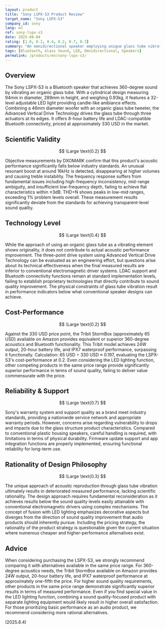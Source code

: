 ```yaml
---
layout: product
title: "Sony LSPX-S3 Product Review"
target_name: "Sony LSPX-S3"
company_id: sony
lang: en
ref: sony-lspx-s3
date: 2025-08-04
rating: [1.8, 0.2, 0.4, 0.2, 0.7, 0.3]
summary: "An omnidirectional speaker employing unique glass tube vibration technology, but measured performance falls significantly short of expectations, with numerous alternatives offering equivalent functionality at lower prices."
tags: [Bluetooth, Glass Sound, LED, Omnidirectional, Speakers]
permalink: /products/en/sony-lspx-s3/
---
```

## Overview

The Sony LSPX-S3 is a Bluetooth speaker that achieves 360-degree sound by vibrating an organic glass tube. With a cylindrical design measuring 94mm in diameter, 289mm in height, and weighing 0.93kg, it features a 32-level adjustable LED light providing candle-like ambiance effects. Combining a 46mm diameter woofer with an organic glass tube tweeter, the Advanced Vertical Drive Technology drives the glass tube through three actuators at its edges. It offers 8-hour battery life and LDAC-compatible Bluetooth connectivity, priced at approximately 330 USD in the market.

## Scientific Validity

$$ \Large \text{0.2} $$

Objective measurements by DXOMARK confirm that this product's acoustic performance significantly falls below industry standards. An unusual resonant boost at around 16kHz is detected, disappearing at higher volumes and causing treble instability. The frequency response suffers from fundamental issues including high-frequency inconsistency, mid-range ambiguity, and insufficient low-frequency depth, failing to achieve flat characteristics within ±3dB. THD+N shows peaks in low-mid ranges, exceeding 1% problem levels overall. These measurement results significantly deviate from the standards for achieving transparent-level sound quality.

## Technology Level

$$ \Large \text{0.4} $$

While the approach of using an organic glass tube as a vibrating element shows originality, it does not contribute to actual acoustic performance improvement. The three-point drive system using Advanced Vertical Drive Technology can be evaluated as an engineering effort, but questions arise about its technical effectiveness when the final measured results are inferior to conventional electromagnetic driver systems. LDAC support and Bluetooth connectivity functions remain at standard implementation levels, failing to establish proprietary technologies that directly contribute to sound quality improvement. The physical constraints of glass tube vibration result in performance indicators below what conventional speaker designs can achieve.

## Cost-Performance

$$ \Large \text{0.2} $$

Against the 330 USD price point, the Tribit StormBox (approximately 65 USD) available on Amazon provides equivalent or superior 360-degree acoustics and Bluetooth functionality. This Tribit model achieves 24W output, 20-hour battery life, and IPX7 waterproof performance, surpassing it functionally. Calculation: 65 USD ÷ 330 USD ≈ 0.197, evaluating the LSPX-S3's cost-performance at 0.2. Even considering the LED lighting function, other competing products in the same price range provide significantly superior performance in terms of sound quality, failing to deliver value commensurate with the price.

## Reliability & Support

$$ \Large \text{0.7} $$

Sony's warranty system and support quality as a brand meet industry standards, providing a nationwide service network and appropriate warranty periods. However, concerns arise regarding vulnerability to drops and impacts due to the glass structure product characteristics. Compared to conventional plastic housing speakers, careful handling is required, with limitations in terms of physical durability. Firmware update support and app integration functions are properly implemented, ensuring functional reliability for long-term use.

## Rationality of Design Philosophy

$$ \Large \text{0.3} $$

The unique approach of acoustic reproduction through glass tube vibration ultimately results in deteriorated measured performance, lacking scientific rationality. The design approach requires fundamental reconsideration as it achieves results below the sound quality levels easily attainable with conventional electromagnetic drivers using complex mechanisms. The concept of fusion with LED lighting emphasizes decorative aspects but diverges from the direction of sound quality improvement that audio products should inherently pursue. Including the pricing strategy, the rationality of the product strategy is questionable given the current situation where numerous cheaper and higher-performance alternatives exist.

## Advice

When considering purchasing the LSPX-S3, we strongly recommend comparing it with alternatives available in the same price range. For 360-degree acoustics needs, the Tribit StormBox available on Amazon provides 24W output, 20-hour battery life, and IPX7 waterproof performance at approximately one-fifth the price. For higher sound quality requirements, other products in the same price range demonstrate significantly superior results in terms of measured performance. Even if you find special value in the LED lighting function, combining a sound quality-focused product with separate lighting equipment would likely result in higher overall satisfaction. For those prioritizing basic performance as an audio product, we recommend considering more rational alternatives.

(2025.8.4)

